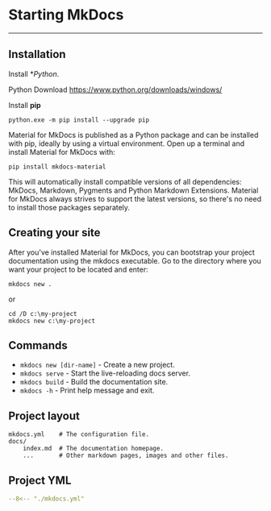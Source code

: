 # Starting MkDocs

---------------------------------------------------------

## Installation

Install **Python*.

Python Download <https://www.python.org/downloads/windows/>

Install **pip**

    python.exe -m pip install --upgrade pip

Material for MkDocs is published as a Python package and can be installed with pip, ideally by using a virtual environment. Open up a terminal and install Material for MkDocs with:

    pip install mkdocs-material

This will automatically install compatible versions of all dependencies: MkDocs, Markdown, Pygments and Python Markdown Extensions. Material for MkDocs always strives to support the latest versions, so there's no need to install those packages separately.

## Creating your site

After you've installed Material for MkDocs, you can bootstrap your project documentation using the mkdocs executable. Go to the directory where you want your project to be located and enter:

    mkdocs new .

or

    cd /D c:\my-project
    mkdocs new c:\my-project

## Commands

* `mkdocs new [dir-name]` - Create a new project.
* `mkdocs serve` - Start the live-reloading docs server.
* `mkdocs build` - Build the documentation site.
* `mkdocs -h` - Print help message and exit.

## Project layout

    mkdocs.yml    # The configuration file.
    docs/
        index.md  # The documentation homepage.
        ...       # Other markdown pages, images and other files.


## Project YML


``` yaml title="mkdocs.yml"
--8<-- "./mkdocs.yml"
```
